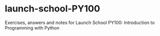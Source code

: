 # launch-school-PY100
Exercises, answers and notes for Launch School PY100: Introduction to Programming with Python
